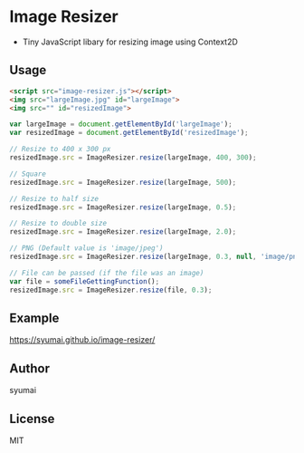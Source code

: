 # Image Resizer

* Tiny JavaScript libary for resizing image using Context2D

## Usage

```html
<script src="image-resizer.js"></script>
<img src="largeImage.jpg" id="largeImage">
<img src="" id="resizedImage">
```

```js
var largeImage = document.getElementById('largeImage');
var resizedImage = document.getElementById('resizedImage');

// Resize to 400 x 300 px
resizedImage.src = ImageResizer.resize(largeImage, 400, 300);

// Square
resizedImage.src = ImageResizer.resize(largeImage, 500);

// Resize to half size
resizedImage.src = ImageResizer.resize(largeImage, 0.5);

// Resize to double size
resizedImage.src = ImageResizer.resize(largeImage, 2.0);

// PNG (Default value is 'image/jpeg')
resizedImage.src = ImageResizer.resize(largeImage, 0.3, null, 'image/png');

// File can be passed (if the file was an image)
var file = someFileGettingFunction();
resizedImage.src = ImageResizer.resize(file, 0.3);
```

## Example

https://syumai.github.io/image-resizer/

## Author
syumai

## License
MIT
